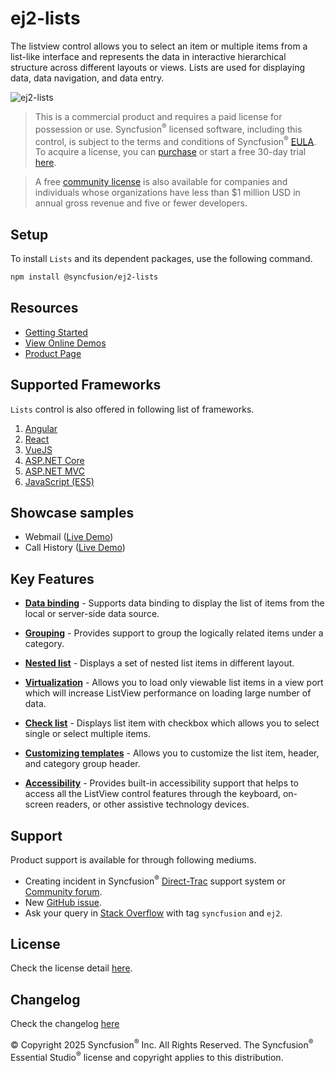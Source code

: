 # ej2-lists

The listview control allows you to select an item or multiple items from a list-like interface and represents the data in interactive hierarchical structure across different layouts or views. Lists are used for displaying data, data navigation, and data entry.

![ej2-lists](https://ej2.syncfusion.com/products/images/listview/readme.gif)

> This is a commercial product and requires a paid license for possession or use. Syncfusion<sup>®</sup> licensed software, including this control, is subject to the terms and conditions of Syncfusion<sup>®</sup> [EULA](https://www.syncfusion.com/eula/es/?utm_source=npm&utm_campaign=listview). To acquire a license, you can [purchase](https://www.syncfusion.com/sales/products/?utm_source=npm&utm_campaign=listview) or start a free 30-day trial [here](https://www.syncfusion.com/account/manage-trials/start-trials/?utm_source=npm&utm_campaign=listview).

> A free [community license](https://www.syncfusion.com/products/communitylicense/?utm_source=npm&utm_campaign=listview) is also available for companies and individuals whose organizations have less than $1 million USD in annual gross revenue and five or fewer developers.

## Setup

To install `Lists` and its dependent packages, use the following command.

```sh
npm install @syncfusion/ej2-lists
```

## Resources

* [Getting Started](https://ej2.syncfusion.com/documentation/listview/getting-started/?utm_source=npm&utm_campaign=listview)
* [View Online Demos](https://ej2.syncfusion.com/demos/?utm_source=npm&utm_campaign=listview#/fluent2/listview/default.html)
* [Product Page](https://www.syncfusion.com/javascript-ui-controls/listview/?utm_source=npm&utm_campaign=listview)

## Supported Frameworks

`Lists` control is also offered in following list of frameworks.

1. [Angular](https://github.com/syncfusion/ej2-angular-ui-components/tree/master/components/lists/?utm_source=npm&utm_campaign=listview)
2. [React](https://github.com/syncfusion/ej2-react-ui-components/tree/master/components/lists/?utm_source=npm&utm_campaign=listview)
3. [VueJS](https://github.com/syncfusion/ej2-vue-ui-components/tree/master/components/lists/?utm_source=npm&utm_campaign=listview)
4. [ASP.NET Core](https://www.syncfusion.com/aspnet-core-ui-controls/listview/?utm_source=npm&utm_campaign=listview)
5. [ASP.NET MVC](https://www.syncfusion.com/aspnet-mvc-ui-controls/listview/?utm_source=npm&utm_campaign=listview)
6. [JavaScript (ES5)](https://www.syncfusion.com/javascript-ui-controls/listview/?utm_source=npm&utm_campaign=listview)

## Showcase samples

* Webmail ([Live Demo](https://ej2.syncfusion.com/showcase/typescript/webmail/?utm_source=npm&utm_campaign=listview))
* Call History ([Live Demo](https://ej2.syncfusion.com/demos/?utm_source=npm&utm_campaign=listview#/fluent2/listview/call-history.html))

## Key Features

* [**Data binding**](https://ej2.syncfusion.com/demos/?utm_source=npm&utm_campaign=listview#/fluent2/listview/default.html) - Supports data binding to display the list of items from the local or server-side data source.

* [**Grouping**](https://ej2.syncfusion.com/demos/?utm_source=npm&utm_campaign=listview#/fluent2/listview/default.html) - Provides support to group the logically related items under a category.

* [**Nested list**](https://ej2.syncfusion.com/demos/?utm_source=npm&utm_campaign=listview#/fluent2/listview/nested-list.html) - Displays a set of nested list items in different layout.

* [**Virtualization**](https://ej2.syncfusion.com/demos/?utm_source=npm&utm_campaign=listview#/fluent2/listview/virtualization.html) - Allows you to load only viewable list items in a view port which will increase ListView performance on loading large number of data.

* [**Check list**](https://ej2.syncfusion.com/demos/?utm_source=npm&utm_campaign=listview#/fluent2/listview/checklist.html) - Displays list item with checkbox which allows you to select single or select multiple items.

* [**Customizing templates**](https://ej2.syncfusion.com/demos/?utm_source=npm&utm_campaign=listview#/fluent2/listview/group-template.html) - Allows you to customize the list item, header, and category group header.

* [**Accessibility**](https://ej2.syncfusion.com/demos/?utm_source=npm&utm_campaign=listview#/fluent2/listview/default.html) - Provides built-in accessibility support that helps to access all the ListView control features through the keyboard, on-screen readers, or other assistive technology devices.

## Support

Product support is available for through following mediums.

* Creating incident in Syncfusion<sup>®</sup> [Direct-Trac](https://www.syncfusion.com/support/directtrac/incidents/?utm_source=npm&utm_campaign=listview) support system or [Community forum](https://www.syncfusion.com/forums/essential-js2/?utm_source=npm&utm_campaign=listview).
* New [GitHub issue](https://github.com/syncfusion/ej2-javascript-ui-controls/issues/new/?utm_source=npm&utm_campaign=listview).
* Ask your query in [Stack Overflow](https://stackoverflow.com/?utm_source=npm&utm_campaign=listview/?utm_source=npm&utm_campaign=listview) with tag `syncfusion` and `ej2`.

## License

Check the license detail [here](https://github.com/syncfusion/ej2-javascript-ui-controls/blob/master/license/?utm_source=npm&utm_campaign=listview).

## Changelog

Check the changelog [here](https://github.com/syncfusion/ej2-javascript-ui-controls/blob/master/controls/lists/CHANGELOG.md/?utm_source=npm&utm_campaign=listview)

© Copyright 2025 Syncfusion<sup>®</sup> Inc. All Rights Reserved. The Syncfusion<sup>®</sup> Essential Studio<sup>®</sup> license and copyright applies to this distribution.
